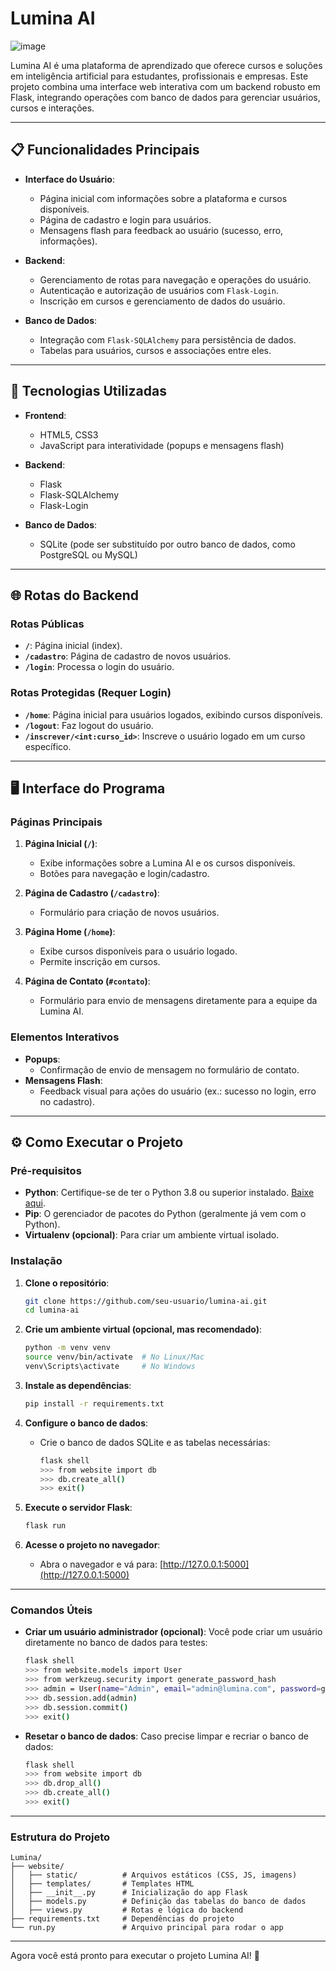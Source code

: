# Lumina AI
![image](https://github.com/user-attachments/assets/f1dab52c-1d7c-4f2d-b930-ca5f88bd3456)

Lumina AI é uma plataforma de aprendizado que oferece cursos e soluções em inteligência artificial para estudantes, profissionais e empresas. Este projeto combina uma interface web interativa com um backend robusto em Flask, integrando operações com banco de dados para gerenciar usuários, cursos e interações.

---

## 📋 Funcionalidades Principais

- **Interface do Usuário**:
  - Página inicial com informações sobre a plataforma e cursos disponíveis.
  - Página de cadastro e login para usuários.
  - Mensagens flash para feedback ao usuário (sucesso, erro, informações).

- **Backend**:
  - Gerenciamento de rotas para navegação e operações do usuário.
  - Autenticação e autorização de usuários com `Flask-Login`.
  - Inscrição em cursos e gerenciamento de dados do usuário.

- **Banco de Dados**:
  - Integração com `Flask-SQLAlchemy` para persistência de dados.
  - Tabelas para usuários, cursos e associações entre eles.

---

## 🚀 Tecnologias Utilizadas

- **Frontend**:
  - HTML5, CSS3
  - JavaScript para interatividade (popups e mensagens flash)

- **Backend**:
  - Flask
  - Flask-SQLAlchemy
  - Flask-Login

- **Banco de Dados**:
  - SQLite (pode ser substituído por outro banco de dados, como PostgreSQL ou MySQL)

---

## 🌐 Rotas do Backend

### Rotas Públicas
- **`/`**: Página inicial (index).
- **`/cadastro`**: Página de cadastro de novos usuários.
- **`/login`**: Processa o login do usuário.

### Rotas Protegidas (Requer Login)
- **`/home`**: Página inicial para usuários logados, exibindo cursos disponíveis.
- **`/logout`**: Faz logout do usuário.
- **`/inscrever/<int:curso_id>`**: Inscreve o usuário logado em um curso específico.

---

## 🖥️ Interface do Programa

### Páginas Principais
1. **Página Inicial (`/`)**:
   - Exibe informações sobre a Lumina AI e os cursos disponíveis.
   - Botões para navegação e login/cadastro.

3. **Página de Cadastro (`/cadastro`)**:
   - Formulário para criação de novos usuários.

4. **Página Home (`/home`)**:
   - Exibe cursos disponíveis para o usuário logado.
   - Permite inscrição em cursos.

5. **Página de Contato (`#contato`)**:
   - Formulário para envio de mensagens diretamente para a equipe da Lumina AI.

### Elementos Interativos
- **Popups**:
  - Confirmação de envio de mensagem no formulário de contato.
- **Mensagens Flash**:
  - Feedback visual para ações do usuário (ex.: sucesso no login, erro no cadastro).

---

## ⚙️ Como Executar o Projeto

### Pré-requisitos
- **Python**: Certifique-se de ter o Python 3.8 ou superior instalado. [Baixe aqui](https://www.python.org/downloads/).
- **Pip**: O gerenciador de pacotes do Python (geralmente já vem com o Python).
- **Virtualenv (opcional)**: Para criar um ambiente virtual isolado.

### Instalação
1. **Clone o repositório**:
   ```bash
   git clone https://github.com/seu-usuario/lumina-ai.git
   cd lumina-ai
   ```

2. **Crie um ambiente virtual (opcional, mas recomendado)**:
   ```bash
   python -m venv venv
   source venv/bin/activate  # No Linux/Mac
   venv\Scripts\activate     # No Windows
   ```

3. **Instale as dependências**:
   ```bash
   pip install -r requirements.txt
   ```

4. **Configure o banco de dados**:
   - Crie o banco de dados SQLite e as tabelas necessárias:
     ```bash
     flask shell
     >>> from website import db
     >>> db.create_all()
     >>> exit()
     ```

5. **Execute o servidor Flask**:
   ```bash
   flask run
   ```

6. **Acesse o projeto no navegador**:
   - Abra o navegador e vá para: [http://127.0.0.1:5000](http://127.0.0.1:5000)

---

### Comandos Úteis

- **Criar um usuário administrador (opcional)**:
  Você pode criar um usuário diretamente no banco de dados para testes:
  ```bash
  flask shell
  >>> from website.models import User
  >>> from werkzeug.security import generate_password_hash
  >>> admin = User(name="Admin", email="admin@lumina.com", password=generate_password_hash("senha123", method='sha256'))
  >>> db.session.add(admin)
  >>> db.session.commit()
  >>> exit()
  ```

- **Resetar o banco de dados**:
  Caso precise limpar e recriar o banco de dados:
  ```bash
  flask shell
  >>> from website import db
  >>> db.drop_all()
  >>> db.create_all()
  >>> exit()
  ```

---

### Estrutura do Projeto

```
Lumina/
├── website/
│   ├── static/          # Arquivos estáticos (CSS, JS, imagens)
│   ├── templates/       # Templates HTML
│   ├── __init__.py      # Inicialização do app Flask
│   ├── models.py        # Definição das tabelas do banco de dados
│   ├── views.py         # Rotas e lógica do backend
├── requirements.txt     # Dependências do projeto
└── run.py               # Arquivo principal para rodar o app
```

---

Agora você está pronto para executar o projeto Lumina AI! 🎉
